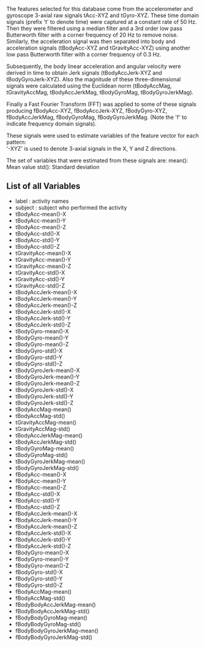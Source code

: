 
The features selected for this database come from the accelerometer and gyroscope 3-axial raw signals tAcc-XYZ and tGyro-XYZ. These time domain signals (prefix 't' to denote time) were captured at a constant rate of 50 Hz. Then they were filtered using a median filter and a 3rd order low pass Butterworth filter with a corner frequency of 20 Hz to remove noise. Similarly, the acceleration signal was then separated into body and acceleration signals (tBodyAcc-XYZ and tGravityAcc-XYZ) using another low pass Butterworth filter with a corner frequency of 0.3 Hz. 

Subsequently, the body linear acceleration and angular velocity were derived in time to obtain Jerk signals (tBodyAccJerk-XYZ and tBodyGyroJerk-XYZ). Also the magnitude of these three-dimensional signals were calculated using the Euclidean norm (tBodyAccMag, tGravityAccMag, tBodyAccJerkMag, tBodyGyroMag, tBodyGyroJerkMag). 

Finally a Fast Fourier Transform (FFT) was applied to some of these signals producing fBodyAcc-XYZ, fBodyAccJerk-XYZ, fBodyGyro-XYZ, fBodyAccJerkMag, fBodyGyroMag, fBodyGyroJerkMag. (Note the 'f' to indicate frequency domain signals). 

These signals were used to estimate variables of the feature vector for each pattern:  
'-XYZ' is used to denote 3-axial signals in the X, Y and Z directions.

The set of variables that were estimated from these signals are: 
mean(): Mean value
std(): Standard deviation


## List of all Variables

- label : activity names
- subject : subject who performed the activity                     
- tBodyAcc-mean()-X
- tBodyAcc-mean()-Y          
- tBodyAcc-mean()-Z
- tBodyAcc-std()-X           
- tBodyAcc-std()-Y
- tBodyAcc-std()-Z           
- tGravityAcc-mean()-X
- tGravityAcc-mean()-Y       
- tGravityAcc-mean()-Z
- tGravityAcc-std()-X        
- tGravityAcc-std()-Y
- tGravityAcc-std()-Z        
- tBodyAccJerk-mean()-X
- tBodyAccJerk-mean()-Y      
- tBodyAccJerk-mean()-Z
- tBodyAccJerk-std()-X       
- tBodyAccJerk-std()-Y
- tBodyAccJerk-std()-Z       
- tBodyGyro-mean()-X
- tBodyGyro-mean()-Y         
- tBodyGyro-mean()-Z
- tBodyGyro-std()-X          
- tBodyGyro-std()-Y
- tBodyGyro-std()-Z          
- tBodyGyroJerk-mean()-X
- tBodyGyroJerk-mean()-Y     
- tBodyGyroJerk-mean()-Z
- tBodyGyroJerk-std()-X      
- tBodyGyroJerk-std()-Y
- tBodyGyroJerk-std()-Z      
- tBodyAccMag-mean()
- tBodyAccMag-std()          
- tGravityAccMag-mean()
- tGravityAccMag-std()       
- tBodyAccJerkMag-mean()
- tBodyAccJerkMag-std()      
- tBodyGyroMag-mean()
- tBodyGyroMag-std()         
- tBodyGyroJerkMag-mean()
- tBodyGyroJerkMag-std()     
- fBodyAcc-mean()-X
- fBodyAcc-mean()-Y          
- fBodyAcc-mean()-Z
- fBodyAcc-std()-X           
- fBodyAcc-std()-Y
- fBodyAcc-std()-Z           
- fBodyAccJerk-mean()-X
- fBodyAccJerk-mean()-Y      
- fBodyAccJerk-mean()-Z
- fBodyAccJerk-std()-X       
- fBodyAccJerk-std()-Y
- fBodyAccJerk-std()-Z       
- fBodyGyro-mean()-X
- fBodyGyro-mean()-Y         
- fBodyGyro-mean()-Z
- fBodyGyro-std()-X          
- fBodyGyro-std()-Y
- fBodyGyro-std()-Z          
- fBodyAccMag-mean()
- fBodyAccMag-std()          
- fBodyBodyAccJerkMag-mean()
- fBodyBodyAccJerkMag-std()  
- fBodyBodyGyroMag-mean()
- fBodyBodyGyroMag-std()     
- fBodyBodyGyroJerkMag-mean()
- fBodyBodyGyroJerkMag-std()
